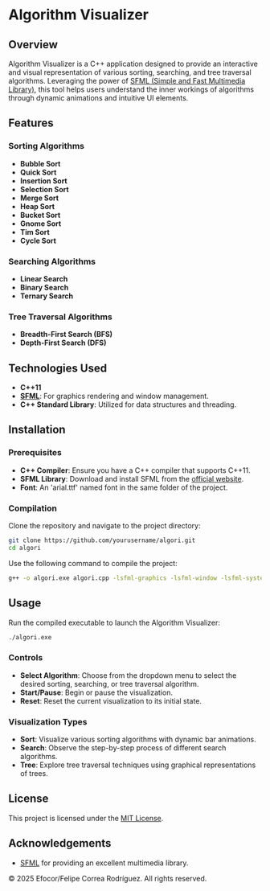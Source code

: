 # Algorithm Visualizer

## Overview

Algorithm Visualizer is a C++ application designed to provide an interactive and visual representation of various sorting, searching, and tree traversal algorithms. Leveraging the power of [SFML (Simple and Fast Multimedia Library)](https://www.sfml-dev.org/), this tool helps users understand the inner workings of algorithms through dynamic animations and intuitive UI elements.

## Features

### Sorting Algorithms
- **Bubble Sort**
- **Quick Sort**
- **Insertion Sort**
- **Selection Sort**
- **Merge Sort**
- **Heap Sort**
- **Bucket Sort**
- **Gnome Sort**
- **Tim Sort**
- **Cycle Sort**

### Searching Algorithms
- **Linear Search**
- **Binary Search**
- **Ternary Search**

### Tree Traversal Algorithms
- **Breadth-First Search (BFS)**
- **Depth-First Search (DFS)**

## Technologies Used

- **C++11**
- **[SFML](https://www.sfml-dev.org/)**: For graphics rendering and window management.
- **C++ Standard Library**: Utilized for data structures and threading.

## Installation

### Prerequisites

- **C++ Compiler**: Ensure you have a C++ compiler that supports C++11.
- **SFML Library**: Download and install SFML from the [official website](https://www.sfml-dev.org/download.php).
- **Font**: An 'arial.ttf' named font in the same folder of the project.

### Compilation

Clone the repository and navigate to the project directory:

```bash
git clone https://github.com/yourusername/algori.git
cd algori
```

Use the following command to compile the project:

```bash
g++ -o algori.exe algori.cpp -lsfml-graphics -lsfml-window -lsfml-system -lopengl32 -lglu32 -mwindows
```

## Usage

Run the compiled executable to launch the Algorithm Visualizer:

```bash
./algori.exe
```

### Controls

- **Select Algorithm**: Choose from the dropdown menu to select the desired sorting, searching, or tree traversal algorithm.
- **Start/Pause**: Begin or pause the visualization.
- **Reset**: Reset the current visualization to its initial state.

### Visualization Types

- **Sort**: Visualize various sorting algorithms with dynamic bar animations.
- **Search**: Observe the step-by-step process of different search algorithms.
- **Tree**: Explore tree traversal techniques using graphical representations of trees.

## License

This project is licensed under the [MIT License](LICENSE).

## Acknowledgements

- [SFML](https://www.sfml-dev.org/) for providing an excellent multimedia library.

© 2025 Efocor/Felipe Correa Rodríguez. All rights reserved. 
